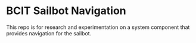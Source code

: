 # BCIT Sailbot Navigation

This repo is for research and experimentation on a system component that
provides navigation for the sailbot.
